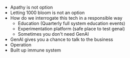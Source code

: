 * Apathy is not option
* Letting 1000 bloom is not an option
* How do we interrogate this tech in a responsible way
	* Education (Quarterly full system education events)
	* Experimentation platform (safe place to test genai)
	* Sometimes you don't need GenAI
* GenAI gives you a chance to talk to the business
* Operation
* Built up immune system